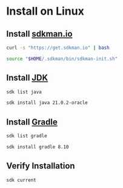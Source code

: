 # Install on Linux

## Install [sdkman.io](https://sdkman.io)

```bash
curl -s "https://get.sdkman.io" | bash
```

```bash
source "$HOME/.sdkman/bin/sdkman-init.sh"
```

## Install [JDK](https://www.oracle.com/java/technologies/downloads/)

```bash
sdk list java
```

```bash
sdk install java 21.0.2-oracle
```

## Install [Gradle](https://gradle.org)

```bash
sdk list gradle
```

```bash
sdk install gradle 8.10
```

## Verify Installation

```bash
sdk current
```